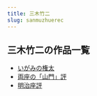 ```yaml
---
title: 三木竹二
slug: sanmuzhuerec
---
```


## 三木竹二の作品一覧

- [いがみの権太](igaminoquantai64)
- [両座の「山門」評](liangzuonoshanmenping7a)
- [明治座評](mingzhizuopingd0)
